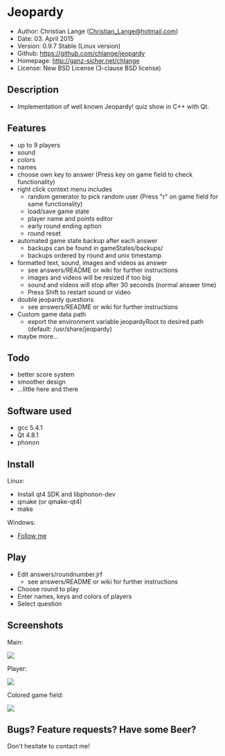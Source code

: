 Jeopardy
========

* Author:	Christian Lange (Christian_Lange@hotmail.com)
* Date:	03. April 2015
* Version:	0.9.7 Stable (Linux version)
* Github:	https://github.com/chlange/jeopardy
* Homepage:	http://ganz-sicher.net/chlange
* License:	New BSD License (3-clause BSD license)

Description
-----------

* Implementation of well known Jeopardy! quiz show in C++ with Qt.

Features
--------

* up to 9 players
* sound
* colors
* names
* choose own key to answer (Press key on game field to check functionality)
* right click context menu includes
	* random generator to pick random user (Press "r" on game field for same functionality)
	* load/save game state
	* player name and points editor
	* early round ending option
	* round reset
* automated game state backup after each answer 
	* backups can be found in gameStates/backups/
	* backups ordered by round and unix timestamp
* formatted text, sound, images and videos as answer 
	* see answers/README or wiki for further instructions
	* images and videos will be resized if too big
	* sound and videos will stop after 30 seconds (normal answer time)
	* Press Shift to restart sound or video
* double jeopardy questions 
	* see answers/README or wiki for further instructions
* Custom game data path
	* export the environment variable jeopardyRoot to desired path (default: /usr/share/jeopardy)
* maybe more...


Todo
----

* better score system
* smoother design
* ...little here and there

Software used
-------------

* gcc 5.4.1
* Qt 4.8.1
* phonon

Install
-------

Linux:
* Install qt4 SDK and libphonon-dev
* qmake (or qmake-qt4)
* make

Windows:
* [Follow me](https://github.com/chlange/jeopardy/wiki/Windows)

Play
----

* Edit answers/roundnumber.jrf
	* see answers/README or wiki for further instructions
* Choose round to play
* Enter names, keys and colors of players
* Select question

Screenshots
-----------

Main:

![](http://i.imgur.com/iTd8N6o.png)

Player:

![](http://i.imgur.com/4KsajRv.png)

Colored game field:

![](http://i.imgur.com/AwaO8gd.png)

Bugs? Feature requests? Have some Beer?
------------------------------------------

Don't hesitate to contact me!
